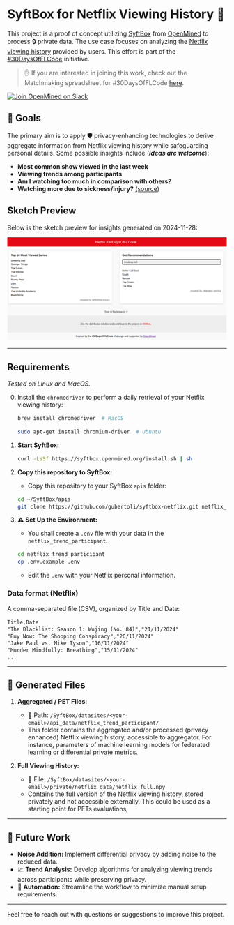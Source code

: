 # SyftBox for Netflix Viewing History 🍿

This project is a proof of concept utilizing [SyftBox](https://syftbox-documentation.openmined.org/) from [OpenMined](https://openmined.org/) to process 🔒 private data. The use case focuses on analyzing the [Netflix viewing history](https://help.netflix.com/en/node/101917) provided by users. This effort is part of the [#30DaysOfFLCode](https://info.openmined.org/30daysofflcode) initiative.

> ✋ If you are interested in joining this work, check out the Matchmaking spreadsheet for #30DaysOfFLCode [here](https://docs.google.com/spreadsheets/d/1euxZMxQXwctjRt_MVLqnqkuBqpXKuGagLReYANXj1i8/edit?gid=78639164#gid=78639164).

[![Join OpenMined on Slack](https://img.shields.io/badge/Join%20Us%20on-Slack-blue)](https://slack.openmined.org/)

## 🎯 Goals

The primary aim is to apply 🛡️ privacy-enhancing technologies to derive aggregate information from Netflix viewing history while safeguarding personal details. Some possible insights include (**_ideas are welcome_**):

- **Most common show viewed in the last week**
- **Viewing trends among participants**
- **Am I watching too much in comparison with others?**
- **Watching more due to sickness/injury?** [(source)](https://www.kaggle.com/code/nachoco/netflix-viewing-analysis-with-injury)

## Sketch Preview

Below is the sketch preview for insights generated on 2024-11-28:

![Sketch for 2024-11-28](aggregator/static/sketch-2024-11-28.png)


---

## Requirements
_Tested on Linux and MacOS._

0. Install the `chromedriver` to perform a daily retrieval of your Netflix viewing history:
   ```bash
   brew install chromedriver  # MacOS
   ```
   ```bash
   sudo apt-get install chromium-driver  # Ubuntu
   ```

1. **Start SyftBox:**
   ```bash
   curl -LsSf https://syftbox.openmined.org/install.sh | sh
   ```
2. **Copy this repository to SyftBox:** 

   - Copy this repository to your SyftBox `apis` folder:
   ```bash
   cd ~/SyftBox/apis
   git clone https://github.com/gubertoli/syftbox-netflix.git netflix_trend_participant
   ```
3. **⚠️ Set Up the Environment:** 

   - You shall create a `.env` file with your data in the `netflix_trend_participant`. 
   ```bash
   cd netflix_trend_participant
   cp .env.example .env
   ```

   - Edit the `.env` with your Netflix personal information.

### Data format (Netflix)
A comma-separated file (CSV), organized by Title and Date:

```
Title,Date
"The Blacklist: Season 1: Wujing (No. 84)","21/11/2024"
"Buy Now: The Shopping Conspiracy","20/11/2024"
"Jake Paul vs. Mike Tyson","16/11/2024"
"Murder Mindfully: Breathing","15/11/2024"
...
```

---

## 📁 Generated Files

1. **Aggregated / PET Files:**

   - 📂 Path: `/SyftBox/datasites/<your-email>/api_data/netflix_trend_participant/`
   - This folder contains the aggregated and/or processed (privacy enhanced) Netflix viewing history, accessible to aggregator. For instance, parameters of machine learning models for federated learning or differential private metrics.

2. **Full Viewing History:**

   - 📂 File: `/SyftBox/datasites/<your-email>/private/netflix_data/netflix_full.npy`
   - Contains the full version of the Netflix viewing history, stored privately and not accessible externally. This could be used as a starting point for PETs evaluations,

---

## 🔮 Future Work

- **Noise Addition:** Implement differential privacy by adding noise to the reduced data.
- 📈 **Trend Analysis:** Develop algorithms for analyzing viewing trends across participants while preserving privacy.
- 🤖 **Automation:** Streamline the workflow to minimize manual setup requirements.

---

Feel free to reach out with questions or suggestions to improve this project.
